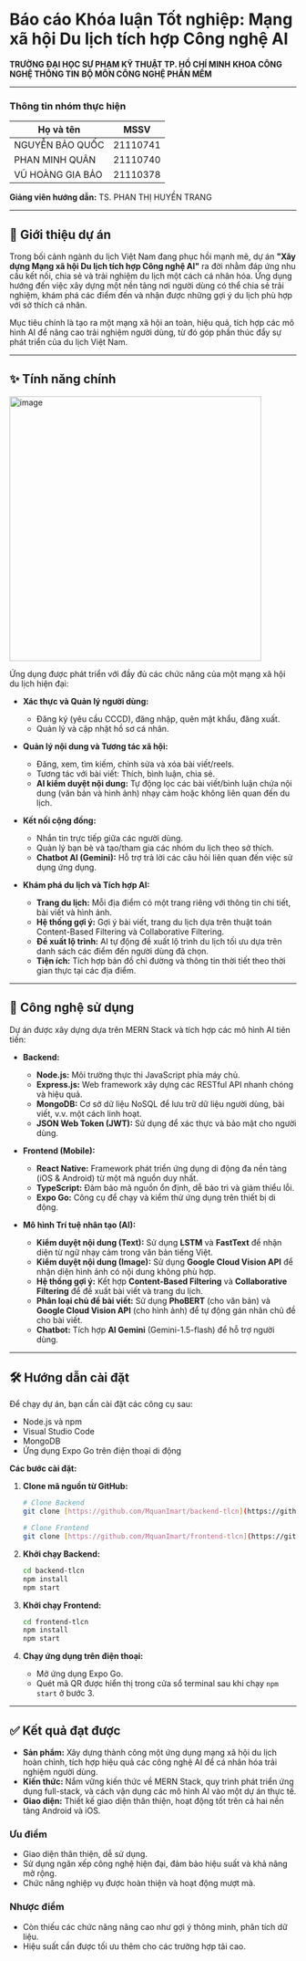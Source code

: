 # Báo cáo Khóa luận Tốt nghiệp: Mạng xã hội Du lịch tích hợp Công nghệ AI

**TRƯỜNG ĐẠI HỌC SƯ PHẠM KỸ THUẬT TP. HỒ CHÍ MINH**
**KHOA CÔNG NGHỆ THÔNG TIN**
**BỘ MÔN CÔNG NGHỆ PHẦN MỀM**

---

### **Thông tin nhóm thực hiện**

| Họ và tên         | MSSV     |
| ----------------- | -------- |
| NGUYỄN BẢO QUỐC   | 21110741 |
| PHAN MINH QUÂN    | 21110740 |
| VŨ HOÀNG GIA BẢO  | 21110378 |

**Giảng viên hướng dẫn:** TS. PHAN THỊ HUYỀN TRANG

---

## 📖 Giới thiệu dự án

Trong bối cảnh ngành du lịch Việt Nam đang phục hồi mạnh mẽ, dự án **"Xây dựng Mạng xã hội Du lịch tích hợp Công nghệ AI"** ra đời nhằm đáp ứng nhu cầu kết nối, chia sẻ và trải nghiệm du lịch một cách cá nhân hóa. Ứng dụng hướng đến việc xây dựng một nền tảng nơi người dùng có thể chia sẻ trải nghiệm, khám phá các điểm đến và nhận được những gợi ý du lịch phù hợp với sở thích cá nhân.

Mục tiêu chính là tạo ra một mạng xã hội an toàn, hiệu quả, tích hợp các mô hình AI để nâng cao trải nghiệm người dùng, từ đó góp phần thúc đẩy sự phát triển của du lịch Việt Nam.

---

## ✨ Tính năng chính
<img width="442" height="464" alt="image" src="https://github.com/user-attachments/assets/46ea6907-538c-4e1f-b9be-37bbde24c7c0" />

Ứng dụng được phát triển với đầy đủ các chức năng của một mạng xã hội du lịch hiện đại:

* **Xác thực và Quản lý người dùng:**
    * Đăng ký (yêu cầu CCCD), đăng nhập, quên mật khẩu, đăng xuất.
    * Quản lý và cập nhật hồ sơ cá nhân.

* **Quản lý nội dung và Tương tác xã hội:**
    * Đăng, xem, tìm kiếm, chỉnh sửa và xóa bài viết/reels.
    * Tương tác với bài viết: Thích, bình luận, chia sẻ.
    * **AI kiểm duyệt nội dung:** Tự động lọc các bài viết/bình luận chứa nội dung (văn bản và hình ảnh) nhạy cảm hoặc không liên quan đến du lịch.

* **Kết nối cộng đồng:**
    * Nhắn tin trực tiếp giữa các người dùng.
    * Quản lý bạn bè và tạo/tham gia các nhóm du lịch theo sở thích.
    * **Chatbot AI (Gemini):** Hỗ trợ trả lời các câu hỏi liên quan đến việc sử dụng ứng dụng.

* **Khám phá du lịch và Tích hợp AI:**
    * **Trang du lịch:** Mỗi địa điểm có một trang riêng với thông tin chi tiết, bài viết và hình ảnh.
    * **Hệ thống gợi ý:** Gợi ý bài viết, trang du lịch dựa trên thuật toán Content-Based Filtering và Collaborative Filtering.
    * **Đề xuất lộ trình:** AI tự động đề xuất lộ trình du lịch tối ưu dựa trên danh sách các điểm đến người dùng đã chọn.
    * **Tiện ích:** Tích hợp bản đồ chỉ đường và thông tin thời tiết theo thời gian thực tại các địa điểm.

---

## 🚀 Công nghệ sử dụng

Dự án được xây dựng dựa trên MERN Stack và tích hợp các mô hình AI tiên tiến:

* **Backend:**
    * **Node.js:** Môi trường thực thi JavaScript phía máy chủ.
    * **Express.js:** Web framework xây dựng các RESTful API nhanh chóng và hiệu quả.
    * **MongoDB:** Cơ sở dữ liệu NoSQL để lưu trữ dữ liệu người dùng, bài viết, v.v. một cách linh hoạt.
    * **JSON Web Token (JWT):** Sử dụng để xác thực và bảo mật cho người dùng.

* **Frontend (Mobile):**
    * **React Native:** Framework phát triển ứng dụng di động đa nền tảng (iOS & Android) từ một mã nguồn duy nhất.
    * **TypeScript:** Đảm bảo mã nguồn ổn định, dễ bảo trì và giảm thiểu lỗi.
    * **Expo Go:** Công cụ để chạy và kiểm thử ứng dụng trên thiết bị di động.

* **Mô hình Trí tuệ nhân tạo (AI):**
    * **Kiểm duyệt nội dung (Text):** Sử dụng **LSTM** và **FastText** để nhận diện từ ngữ nhạy cảm trong văn bản tiếng Việt.
    * **Kiểm duyệt nội dung (Image):** Sử dụng **Google Cloud Vision API** để nhận diện hình ảnh có nội dung không phù hợp.
    * **Hệ thống gợi ý:** Kết hợp **Content-Based Filtering** và **Collaborative Filtering** để đề xuất bài viết và trang du lịch.
    * **Phân loại chủ đề bài viết:** Sử dụng **PhoBERT** (cho văn bản) và **Google Cloud Vision API** (cho hình ảnh) để tự động gán nhãn chủ đề cho bài viết.
    * **Chatbot:** Tích hợp **AI Gemini** (Gemini-1.5-flash) để hỗ trợ người dùng.

---

## 🛠️ Hướng dẫn cài đặt

Để chạy dự án, bạn cần cài đặt các công cụ sau:

* Node.js và npm
* Visual Studio Code
* MongoDB
* Ứng dụng Expo Go trên điện thoại di động

**Các bước cài đặt:**

1.  **Clone mã nguồn từ GitHub:**
    ```bash
    # Clone Backend
    git clone [https://github.com/MquanImart/backend-tlcn](https://github.com/MquanImart/backend-tlcn)

    # Clone Frontend
    git clone [https://github.com/MquanImart/frontend-tlcn](https://github.com/MquanImart/frontend-tlcn)
    ```

2.  **Khởi chạy Backend:**
    ```bash
    cd backend-tlcn
    npm install
    npm start
    ```

3.  **Khởi chạy Frontend:**
    ```bash
    cd frontend-tlcn
    npm install
    npm start
    ```

4.  **Chạy ứng dụng trên điện thoại:**
    * Mở ứng dụng Expo Go.
    * Quét mã QR được hiển thị trong cửa sổ terminal sau khi chạy `npm start` ở bước 3.

---

## ✅ Kết quả đạt được

* **Sản phẩm:** Xây dựng thành công một ứng dụng mạng xã hội du lịch hoàn chỉnh, tích hợp hiệu quả các công nghệ AI để cá nhân hóa trải nghiệm người dùng.
* **Kiến thức:** Nắm vững kiến thức về MERN Stack, quy trình phát triển ứng dụng full-stack, và cách vận dụng các mô hình AI vào một dự án thực tế.
* **Giao diện:** Thiết kế giao diện thân thiện, hoạt động tốt trên cả hai nền tảng Android và iOS.

### **Ưu điểm**
* Giao diện thân thiện, dễ sử dụng.
* Sử dụng ngăn xếp công nghệ hiện đại, đảm bảo hiệu suất và khả năng mở rộng.
* Chức năng nghiệp vụ được hoàn thiện và hoạt động mượt mà.

### **Nhược điểm**
* Còn thiếu các chức năng nâng cao như gợi ý thông minh, phân tích dữ liệu.
* Hiệu suất cần được tối ưu thêm cho các trường hợp tải cao.

